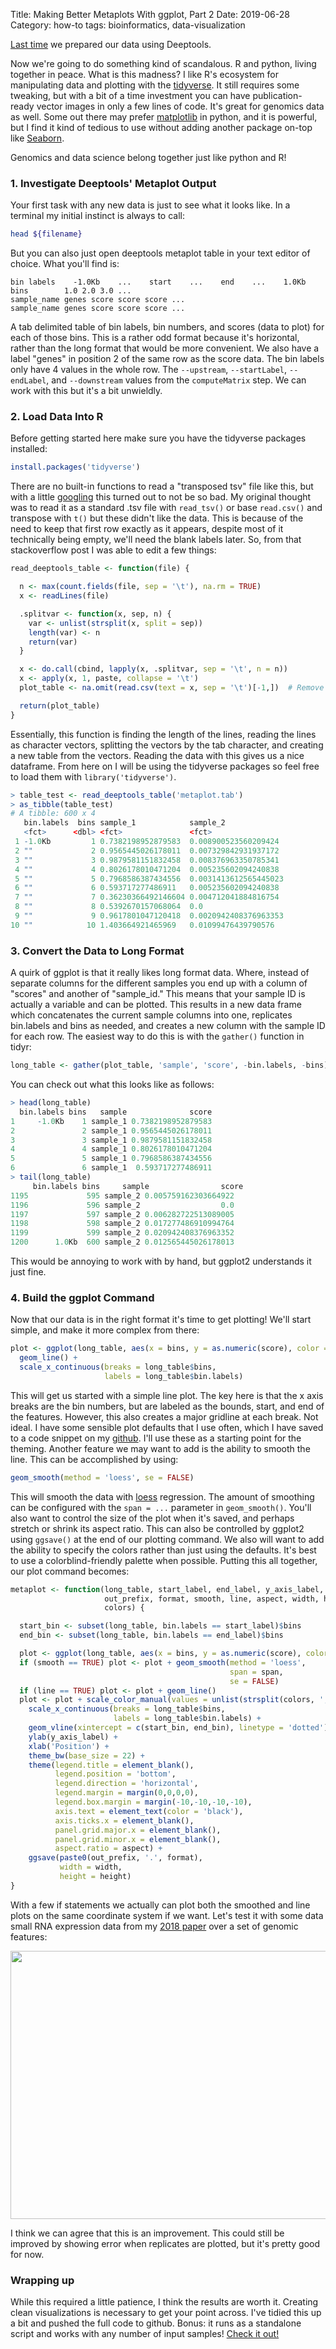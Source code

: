 Title: Making Better Metaplots With ggplot, Part 2
Date: 2019-06-28
Category: how-to 
tags: bioinformatics, data-visualization

[Last time](/articles/2019-06-27_making-better-metaplots-with-ggplot-part-1.html) we
prepared our data using Deeptools.

Now we're going to do something kind of scandalous. R and python, living together
in peace. What is this madness? I like R's ecosystem for manipulating data and
plotting with the [tidyverse](https://www.tidyverse.org/). It still requires some
tweaking, but with a bit of a time investment you can have publication-ready
vector images in only a few lines of code. It's great for genomics data as well.
Some out there may prefer [matplotlib](https://matplotlib.org/) in python, and
it is powerful, but I find it kind of tedious to use without adding another
package on-top like [Seaborn](https://seaborn.pydata.org/).

Genomics and data science belong together just like python and R!

### 1. Investigate Deeptools' Metaplot Output

Your first task with any new data is just to see what it looks like. In a
terminal my initial instinct is always to call:

```bash
head ${filename}
```

But you can also just open deeptools metaplot table in your text editor of
choice. What you'll find is:

```
bin labels    -1.0Kb    ...    start    ...    end    ...    1.0Kb
bins        1.0 2.0 3.0 ...
sample_name genes score score score ...
sample_name genes score score score ...
```

A tab delimited table of bin labels, bin numbers, and scores (data to plot) for
each of those bins. This is a rather odd format because it's horizontal, rather
than the long format that would be more convenient. We also have a label "genes"
in position 2 of the same row as the score data. The bin labels only have 4
values in the whole row. The `--upstream`, `--startLabel`, `--endLabel`, and
`--downstream` values from the `computeMatrix` step. We can work with this but
it's a bit unwieldly.

### 2. Load Data Into R

Before getting started here make sure you have the tidyverse packages installed:

```R
install.packages('tidyverse')
```

There are no built-in functions to read a "transposed tsv" file like this, but
with a little [googling](https://stackoverflow.com/questions/17288197/reading-a-csv-file-organized-horizontally)
this turned out to not be so bad. My original thought was to read it as a
standard .tsv file with `read_tsv()` or base `read.csv()` and transpose with
`t()` but these didn't like the data. This is because of the need to keep that
first row exactly as it appears, despite most of it technically being empty,
we'll need the blank labels later. So, from that stackoverflow post I was able
to edit a few things:

```R
read_deeptools_table <- function(file) {

  n <- max(count.fields(file, sep = '\t'), na.rm = TRUE)
  x <- readLines(file)

  .splitvar <- function(x, sep, n) {
    var <- unlist(strsplit(x, split = sep))
    length(var) <- n
    return(var)
  }

  x <- do.call(cbind, lapply(x, .splitvar, sep = '\t', n = n))
  x <- apply(x, 1, paste, collapse = '\t')
  plot_table <- na.omit(read.csv(text = x, sep = '\t')[-1,])  # Remove first row with "gene" label

  return(plot_table)
}
```

Essentially, this function is finding the length of the lines, reading the lines
as character vectors, splitting the vectors by the tab character, and creating a
new table from the vectors. Reading the data with this gives us a nice dataframe.
From here on I will be using the tidyverse packages so feel free to load them
with `library('tidyverse')`.

```R
> table_test <- read_deeptools_table('metaplot.tab')
> as_tibble(table_test)
# A tibble: 600 x 4
   bin.labels  bins sample_1            sample_2
   <fct>      <dbl> <fct>               <fct>
 1 -1.0Kb         1 0.7382198952879583  0.008900523560209424
 2 ""             2 0.9565445026178011  0.007329842931937172
 3 ""             3 0.9879581151832458  0.008376963350785341
 4 ""             4 0.8026178010471204  0.005235602094240838
 5 ""             5 0.7968586387434556  0.0031413612565445023
 6 ""             6 0.593717277486911   0.005235602094240838
 7 ""             7 0.36230366492146604 0.004712041884816754
 8 ""             8 0.5392670157068064  0.0
 9 ""             9 0.9617801047120418  0.0020942408376963353
10 ""            10 1.403664921465969   0.01099476439790576
```

### 3. Convert the Data to Long Format

A quirk of ggplot is that it really likes long format data. Where, instead of
separate columns for the different samples you end up with a column of "scores"
and another of "sample_id." This means that your sample ID is actually a variable
and can be plotted. This results in a new data frame which concatenates the
current sample columns into one, replicates bin.labels and bins as needed, and
creates a new column with the sample ID for each row. The easiest way to do this
is with the `gather()` function in tidyr:

```R
long_table <- gather(plot_table, 'sample', 'score', -bin.labels, -bins)
```

You can check out what this looks like as follows:

```R
> head(long_table)
  bin.labels bins   sample              score
1     -1.0Kb    1 sample_1 0.7382198952879583
2               2 sample_1 0.9565445026178011
3               3 sample_1 0.9879581151832458
4               4 sample_1 0.8026178010471204
5               5 sample_1 0.7968586387434556
6               6 sample_1  0.593717277486911
> tail(long_table)
     bin.labels bins     sample                score
1195             595 sample_2 0.005759162303664922
1196             596 sample_2                  0.0
1197             597 sample_2 0.006282722513089005
1198             598 sample_2 0.017277486910994764
1199             599 sample_2 0.020942408376963352
1200      1.0Kb  600 sample_2 0.012565445026178013
```

This would be annoying to work with by hand, but ggplot2 understands it just
fine.

### 4. Build the ggplot Command

Now that our data is in the right format it's time to get plotting! We'll start
simple, and make it more complex from there:

```R
plot <- ggplot(long_table, aes(x = bins, y = as.numeric(score), color = sample)) +
  geom_line() +
  scale_x_continuous(breaks = long_table$bins,
                     labels = long_table$bin.labels)
```

This will get us started with a simple line plot. The key here is that the x axis
breaks are the bin numbers, but are labeled as the bounds, start, and end of the
features. However, this also creates a major gridline at each break. Not ideal. I
have some sensible plot defaults that I use often, which I have saved to a code
snippet on my [github](https://github.com/groverj3/genomics_visualizations/blob/master/ggplot2_pub_settings.r).
I'll use these as a starting point for the theming. Another feature we may want
to add is the ability to smooth the line. This can be accomplished by using:

```R
geom_smooth(method = 'loess', se = FALSE)
```

This will smooth the data with
[loess](https://en.wikipedia.org/wiki/Local_regression) regression. The amount of
smoothing can be configured with the `span = ...` parameter in `geom_smooth()`.
You'll also want to control the size of the plot when it's saved, and perhaps
stretch or shrink its aspect ratio. This can also be controlled by ggplot2 using
`ggsave()` at the end of our plotting command. We also will want to add the
ability to specify the colors rather than just using the defaults. It's best to
use a colorblind-friendly palette when possible. Putting this all together, our
plot command becomes:

```R
metaplot <- function(long_table, start_label, end_label, y_axis_label, span,
                     out_prefix, format, smooth, line, aspect, width, height,
                     colors) {

  start_bin <- subset(long_table, bin.labels == start_label)$bins
  end_bin <- subset(long_table, bin.labels == end_label)$bins

  plot <- ggplot(long_table, aes(x = bins, y = as.numeric(score), color = sample))
  if (smooth == TRUE) plot <- plot + geom_smooth(method = 'loess',
                                                 span = span,
                                                 se = FALSE)
  if (line == TRUE) plot <- plot + geom_line()
  plot <- plot + scale_color_manual(values = unlist(strsplit(colors, ','))) +
    scale_x_continuous(breaks = long_table$bins,
                       labels = long_table$bin.labels) +
    geom_vline(xintercept = c(start_bin, end_bin), linetype = 'dotted') +
    ylab(y_axis_label) +
    xlab('Position') +
    theme_bw(base_size = 22) +
    theme(legend.title = element_blank(),
          legend.position = 'bottom',
          legend.direction = 'horizontal',
          legend.margin = margin(0,0,0,0),
          legend.box.margin = margin(-10,-10,-10,-10),
          axis.text = element_text(color = 'black'),
          axis.ticks.x = element_blank(),
          panel.grid.major.x = element_blank(),
          panel.grid.minor.x = element_blank(),
          aspect.ratio = aspect) +
    ggsave(paste0(out_prefix, '.', format),
           width = width,
           height = height)
}
```

With a few if statements we actually can plot both the smoothed and line plots on
the same coordinate system if we want. Let's test it with some data small RNA
expression data from my
[2018 paper](https://onlinelibrary.wiley.com/doi/full/10.1111/tpj.13910) over a
set of genomic features:

<center>
<img src="https://github.com/groverj3/genomics_visualizations/raw/master/metaplotteR.png", style="width:600px;height:429px;">
</center>

I think we can agree that this is an improvement. This could still be improved by
showing error when replicates are plotted, but it's pretty good for now.

### Wrapping up

While this required a little patience, I think the results are worth it. Creating
clean visualizations is necessary to get your point across. I've tidied this up
a bit and pushed the full code to github. Bonus: it runs as a standalone script
and works with any number of input samples!
[Check it out!](https://github.com/groverj3/genomics_visualizations/blob/master/metaplotteR.r)
